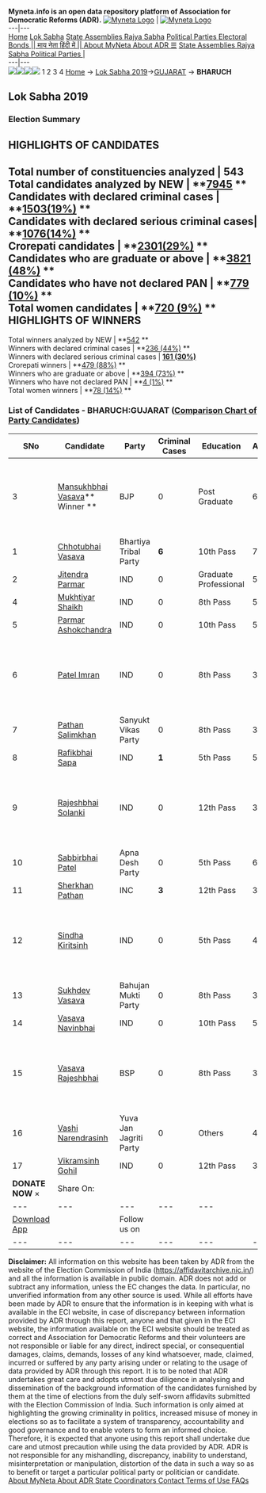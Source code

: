 **Myneta.info is an open data repository platform of Association for Democratic Reforms (ADR).**
[![Myneta Logo](https://www.myneta.info/lib/img/myneta-logo.png)](https://www.myneta.info/) | [![Myneta Logo](https://www.myneta.info/lib/img/adr-logo.png)](https://adrindia.org)  
---|---  
[Home](https://www.myneta.info/) [Lok Sabha](https://www.myneta.info/#ls "Lok Sabha") [ State Assemblies ](https://www.myneta.info/#sa "State Assemblies") [Rajya Sabha](https://www.myneta.info/#rs "Rajya Sabha") [Political Parties ](https://www.myneta.info/party "Political Parties") [ Electoral Bonds ](https://www.myneta.info/electoral_bonds "Electoral Bonds") [ || माय नेता हिंदी में || ](https://translate.google.co.in/translate?prev=hp&hl=en&js=y&u=www.myneta.info&sl=en&tl=hi&history_state0=) [ About MyNeta ](https://adrindia.org/content/about-myneta) [ About ADR ](https://adrindia.org/about-adr/who-we-are) [☰](javascript:void\(0\))
[ State Assemblies ](https://www.myneta.info/#sa "State Assemblies") [ Rajya Sabha ](https://www.myneta.info/#rs "Rajya Sabha") [ Political Parties ](https://www.myneta.info/party "Political Parties")
|   
---|---  
![](https://www.myneta.info/lib/img/banner/banner-1.png)![](https://www.myneta.info/lib/img/banner/banner-2.png)![](https://www.myneta.info/lib/img/banner/banner-3.png)![](https://www.myneta.info/lib/img/banner/banner-4.png)
1  2  3  4 
[Home](https://www.myneta.info/) → [Lok Sabha 2019](https://www.myneta.info/LokSabha2019/)→[GUJARAT](https://www.myneta.info/LokSabha2019/index.php?action=show_constituencies&state_id=39) → **BHARUCH**
### 
## Lok Sabha 2019
###  Election Summary 
HIGHLIGHTS OF CANDIDATES  
---  
Total number of constituencies analyzed |  543   
Total candidates analyzed by NEW | **[7945](https://www.myneta.info/LokSabha2019/index.php?action=summary&subAction=candidates_analyzed&sort=candidate#summary) **  
Candidates with declared criminal cases | **[1503(19%)](https://www.myneta.info/LokSabha2019/index.php?action=summary&subAction=crime&sort=candidate#summary) **  
Candidates with declared serious criminal cases| **[1076(14%)](https://www.myneta.info/LokSabha2019/index.php?action=summary&subAction=serious_crime&sort=candidate#summary) **  
Crorepati candidates | **[2301(29%)](https://www.myneta.info/LokSabha2019/index.php?action=summary&subAction=crorepati&sort=candidate#summary) **  
Candidates who are graduate or above | **[3821 (48%)](https://www.myneta.info/LokSabha2019/index.php?action=summary&subAction=education&sort=candidate#summary) **  
Candidates who have not declared PAN | **[779 (10%)](https://www.myneta.info/LokSabha2019/index.php?action=summary&subAction=without_pan&sort=candidate#summary) **  
Total women candidates | **[720 (9%)](https://www.myneta.info/LokSabha2019/index.php?action=summary&subAction=women_candidate&sort=candidate#summary) **  
HIGHLIGHTS OF WINNERS  
---  
Total winners analyzed by NEW | **[542](https://www.myneta.info/LokSabha2019/index.php?action=summary&subAction=winner_analyzed&sort=candidate#summary) **  
Winners with declared criminal cases | **[236 (44%)](https://www.myneta.info/LokSabha2019/index.php?action=summary&subAction=winner_crime&sort=candidate#summary) **  
Winners with declared serious criminal cases | **[161 (30%)](https://www.myneta.info/LokSabha2019/index.php?action=summary&subAction=winner_serious_crime&sort=candidate#summary)**  
Crorepati winners | **[479 (88%)](https://www.myneta.info/LokSabha2019/index.php?action=summary&subAction=winner_crorepati&sort=candidate#summary) **  
Winners who are graduate or above | **[394 (73%)](https://www.myneta.info/LokSabha2019/index.php?action=summary&subAction=winner_education&sort=candidate#summary) **  
Winners who have not declared PAN | **[4 (1%)](https://www.myneta.info/LokSabha2019/index.php?action=summary&subAction=winner_without_pan&sort=candidate#summary) **  
Total women winners | **[78 (14%)](https://www.myneta.info/LokSabha2019/index.php?action=summary&subAction=winner_women&sort=candidate#summary) **  
### List of Candidates - BHARUCH:GUJARAT ([Comparison Chart of Party Candidates](https://www.myneta.info/LokSabha2019/comparisonchart.php?constituency_id=564))
SNo | Candidate| Party| Criminal Cases| Education| Age| Total Assets| Liabilities  
---|---|---|---|---|---|---|---  
3  | [Mansukhbhai Vasava](https://www.myneta.info/LokSabha2019/candidate.php?candidate_id=8508)** Winner ** | BJP | 0 | Post Graduate| 61 | ![](https://myneta.info/image_v2.php?myneta_folder=LokSabha2019&candidate_id=8508&col=ta) | ![](https://myneta.info/image_v2.php?myneta_folder=LokSabha2019&candidate_id=8508&col=lia)  
1  | [Chhotubhai Vasava](https://www.myneta.info/LokSabha2019/candidate.php?candidate_id=9007) | Bhartiya Tribal Party | **6** | 10th Pass| 73 | Rs 2,01,46,320 ~ 2 Crore+ | Rs 45,95,420 ~ 45 Lacs+  
2  | [Jitendra Parmar](https://www.myneta.info/LokSabha2019/candidate.php?candidate_id=9009) | IND | 0 | Graduate Professional| 56 | Rs 2,10,24,000 ~ 2 Crore+ | Rs 0 ~   
4  | [Mukhtiyar Shaikh](https://www.myneta.info/LokSabha2019/candidate.php?candidate_id=9019) | IND | 0 | 8th Pass| 57 | Rs 54,474 ~ 54 Thou+ | Rs 0 ~   
5  | [Parmar Ashokchandra](https://www.myneta.info/LokSabha2019/candidate.php?candidate_id=9013) | IND | 0 | 10th Pass| 58 | Rs 3,62,19,720 ~ 3 Crore+ | Rs 0 ~   
6  | [Patel Imran](https://www.myneta.info/LokSabha2019/candidate.php?candidate_id=9021) | IND | 0 | 8th Pass| 37 | ![](https://myneta.info/image_v2.php?myneta_folder=LokSabha2019&candidate_id=9021&col=ta) | ![](https://myneta.info/image_v2.php?myneta_folder=LokSabha2019&candidate_id=9021&col=lia)  
7  | [Pathan Salimkhan](https://www.myneta.info/LokSabha2019/candidate.php?candidate_id=9014) | Sanyukt Vikas Party | 0 | 8th Pass| 33 | Rs 31,87,427 ~ 31 Lacs+ | Rs 34,000 ~ 34 Thou+  
8  | [Rafikbhai Sapa](https://www.myneta.info/LokSabha2019/candidate.php?candidate_id=9015) | IND | **1** | 5th Pass| 51 | Rs 1,60,000 ~ 1 Lacs+ | Rs 0 ~   
9  | [Rajeshbhai Solanki](https://www.myneta.info/LokSabha2019/candidate.php?candidate_id=9016) | IND | 0 | 12th Pass| 37 | ![](https://myneta.info/image_v2.php?myneta_folder=LokSabha2019&candidate_id=9016&col=ta) | ![](https://myneta.info/image_v2.php?myneta_folder=LokSabha2019&candidate_id=9016&col=lia)  
10  | [Sabbirbhai Patel](https://www.myneta.info/LokSabha2019/candidate.php?candidate_id=9008) | Apna Desh Party | 0 | 5th Pass| 64 | Rs 2,40,000 ~ 2 Lacs+ | Rs 0 ~   
11  | [Sherkhan Pathan](https://www.myneta.info/LokSabha2019/candidate.php?candidate_id=9017) | INC | **3** | 12th Pass| 37 | Rs 33,43,699 ~ 33 Lacs+ | Rs 0 ~   
12  | [Sindha Kiritsinh](https://www.myneta.info/LokSabha2019/candidate.php?candidate_id=9010) | IND | 0 | 5th Pass| 40 | ![](https://myneta.info/image_v2.php?myneta_folder=LokSabha2019&candidate_id=9010&col=ta) | ![](https://myneta.info/image_v2.php?myneta_folder=LokSabha2019&candidate_id=9010&col=lia)  
13  | [Sukhdev Vasava](https://www.myneta.info/LokSabha2019/candidate.php?candidate_id=9011) | Bahujan Mukti Party | 0 | 8th Pass| 37 | Rs 1,36,000 ~ 1 Lacs+ | Rs 0 ~   
14  | [Vasava Navinbhai](https://www.myneta.info/LokSabha2019/candidate.php?candidate_id=9006) | IND | 0 | 10th Pass| 56 | Rs 8,76,000 ~ 8 Lacs+ | Rs 1,78,000 ~ 1 Lacs+  
15  | [Vasava Rajeshbhai](https://www.myneta.info/LokSabha2019/candidate.php?candidate_id=8509) | BSP | 0 | 8th Pass| 34 | ![](https://myneta.info/image_v2.php?myneta_folder=LokSabha2019&candidate_id=8509&col=ta) | ![](https://myneta.info/image_v2.php?myneta_folder=LokSabha2019&candidate_id=8509&col=lia)  
16  | [Vashi Narendrasinh](https://www.myneta.info/LokSabha2019/candidate.php?candidate_id=9020) | Yuva Jan Jagriti Party | 0 | Others| 47 | Rs 41,30,000 ~ 41 Lacs+ | Rs 0 ~   
17  | [Vikramsinh Gohil](https://www.myneta.info/LokSabha2019/candidate.php?candidate_id=9012) | IND | 0 | 12th Pass| 37 | Rs 46,36,000 ~ 46 Lacs+ | Rs 0 ~   
|  **DONATE NOW** × |  Share On:  | [](https://api.whatsapp.com/send?text=https%3A%2F%2Fmyneta.info%2Fpunjab2022%2Findex.php%3Faction%3Dshow_constituencies%26state_id%3D19) | [](https://www.facebook.com/sharer/sharer.php?u=https%3A%2F%2Fmyneta.info%2Fpunjab2022%2Findex.php%3Faction%3Dshow_constituencies%26state_id%3D19) | [](https://twitter.com/share?url=https%3A%2F%2Fmyneta.info%2Fpunjab2022%2Findex.php%3Faction%3Dshow_constituencies%26state_id%3D19)  
---|---|---|---|---  
| [ Download App ](https://play.google.com/store/apps/details?id=com.webrosoft.myneta1&pcampaignid=pcampaignidMKT-Other-global-all-co-prtnr-py-PartBadge-Mar2515-1) | [](https://play.google.com/store/apps/details?id=com.webrosoft.myneta1&pcampaignid=pcampaignidMKT-Other-global-all-co-prtnr-py-PartBadge-Mar2515-1) |  Follow us on  | [](https://www.facebook.com/adrindia.org/) | [](https://twitter.com/adrspeaks) | [](https://groups.google.com/g/national-election-watch?hl=en&pli=1) | [](https://www.instagram.com/adrspeaks/) | [](https://www.youtube.com/user/adrspeaks) | [](https://sharechat.com/profile/adrspeaks)  
---|---|---|---|---|---|---|---|---  
**Disclaimer:** All information on this website has been taken by ADR from the website of the Election Commission of India (https://affidavitarchive.nic.in/) and all the information is available in public domain. ADR does not add or subtract any information, unless the EC changes the data. In particular, no unverified information from any other source is used. While all efforts have been made by ADR to ensure that the information is in keeping with what is available in the ECI website, in case of discrepancy between information provided by ADR through this report, anyone and that given in the ECI website, the information available on the ECI website should be treated as correct and Association for Democratic Reforms and their volunteers are not responsible or liable for any direct, indirect special, or consequential damages, claims, demands, losses of any kind whatsoever, made, claimed, incurred or suffered by any party arising under or relating to the usage of data provided by ADR through this report. It is to be noted that ADR undertakes great care and adopts utmost due diligence in analysing and dissemination of the background information of the candidates furnished by them at the time of elections from the duly self-sworn affidavits submitted with the Election Commission of India. Such information is only aimed at highlighting the growing criminality in politics, increased misuse of money in elections so as to facilitate a system of transparency, accountability and good governance and to enable voters to form an informed choice. Therefore, it is expected that anyone using this report shall undertake due care and utmost precaution while using the data provided by ADR. ADR is not responsible for any mishandling, discrepancy, inability to understand, misinterpretation or manipulation, distortion of the data in such a way so as to benefit or target a particular political party or politician or candidate. 
[ About MyNeta ](https://adrindia.org/content/about-myneta) [ About ADR ](https://adrindia.org/about-adr/who-we-are) [ State Coordinators ](https://adrindia.org/about-adr/state-coordinators) [ Contact ](https://adrindia.org/contact-us) [ Terms of Use ](https://adrindia.org/content/adr-terms-use) [ FAQs ](https://adrindia.org/content/faqs)
